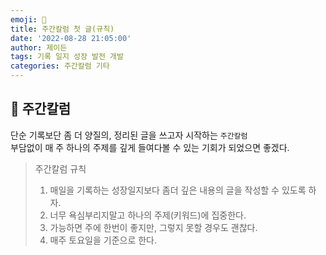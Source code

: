 ```yaml
---
emoji: 🌻
title: 주간칼럼 첫 글(규칙)
date: '2022-08-28 21:05:00'
author: 제이든
tags: 기록 일지 성장 발전 개발
categories: 주간칼럼 기타
---
```


## 🍬 주간칼럼

단순 기록보단 좀 더 양질의, 정리된 글을 쓰고자 시작하는 `주간칼럼`<br/>
부담없이 매 주 하나의 주제를 깊게 들여다볼 수 있는 기회가 되었으면 좋겠다.

> 주간칼럼 규칙
>
> 1. 매일을 기록하는 성장일지보다 좀더 깊은 내용의 글을 작성할 수 있도록 하자.
> 2. 너무 욕심부리지말고 하나의 주제(키워드)에 집중한다.
> 3. 가능하면 주에 한번이 좋지만, 그렇지 못할 경우도 괜찮다.
> 4. 매주 토요일을 기준으로 한다.

```toc

```

